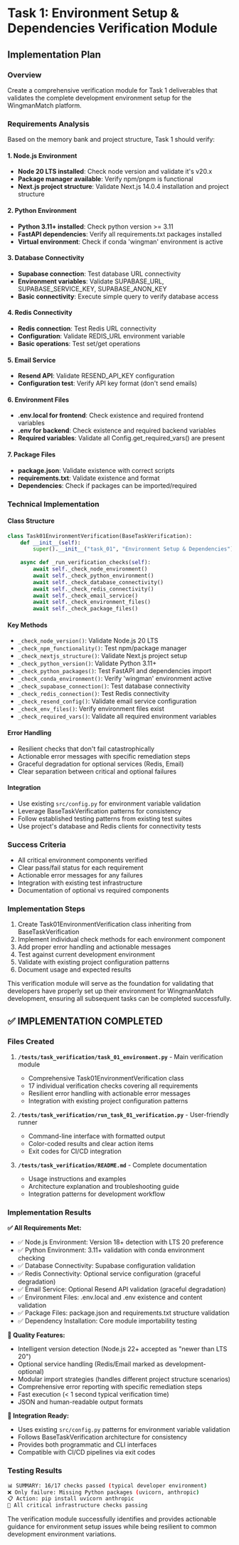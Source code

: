 # Task 1: Environment Setup & Dependencies Verification Module

## Implementation Plan

### Overview
Create a comprehensive verification module for Task 1 deliverables that validates the complete development environment setup for the WingmanMatch platform.

### Requirements Analysis

Based on the memory bank and project structure, Task 1 should verify:

#### 1. Node.js Environment
- **Node 20 LTS installed**: Check node version and validate it's v20.x
- **Package manager available**: Verify npm/pnpm is functional
- **Next.js project structure**: Validate Next.js 14.0.4 installation and project structure

#### 2. Python Environment  
- **Python 3.11+ installed**: Check python version >= 3.11
- **FastAPI dependencies**: Verify all requirements.txt packages installed
- **Virtual environment**: Check if conda 'wingman' environment is active

#### 3. Database Connectivity
- **Supabase connection**: Test database URL connectivity
- **Environment variables**: Validate SUPABASE_URL, SUPABASE_SERVICE_KEY, SUPABASE_ANON_KEY
- **Basic connectivity**: Execute simple query to verify database access

#### 4. Redis Connectivity
- **Redis connection**: Test Redis URL connectivity
- **Configuration**: Validate REDIS_URL environment variable
- **Basic operations**: Test set/get operations

#### 5. Email Service
- **Resend API**: Validate RESEND_API_KEY configuration
- **Configuration test**: Verify API key format (don't send emails)

#### 6. Environment Files
- **.env.local for frontend**: Check existence and required frontend variables
- **.env for backend**: Check existence and required backend variables
- **Required variables**: Validate all Config.get_required_vars() are present

#### 7. Package Files
- **package.json**: Validate existence with correct scripts
- **requirements.txt**: Validate existence and format
- **Dependencies**: Check if packages can be imported/required

### Technical Implementation

#### Class Structure
```python
class Task01EnvironmentVerification(BaseTaskVerification):
    def __init__(self):
        super().__init__("task_01", "Environment Setup & Dependencies")
    
    async def _run_verification_checks(self):
        await self._check_node_environment()
        await self._check_python_environment()
        await self._check_database_connectivity()
        await self._check_redis_connectivity()
        await self._check_email_service()
        await self._check_environment_files()
        await self._check_package_files()
```

#### Key Methods
- `_check_node_version()`: Validate Node.js 20 LTS
- `_check_npm_functionality()`: Test npm/package manager
- `_check_nextjs_structure()`: Validate Next.js project setup
- `_check_python_version()`: Validate Python 3.11+
- `_check_python_packages()`: Test FastAPI and dependencies import
- `_check_conda_environment()`: Verify 'wingman' environment active
- `_check_supabase_connection()`: Test database connectivity
- `_check_redis_connection()`: Test Redis connectivity
- `_check_resend_config()`: Validate email service configuration
- `_check_env_files()`: Verify environment files exist
- `_check_required_vars()`: Validate all required environment variables

#### Error Handling
- Resilient checks that don't fail catastrophically
- Actionable error messages with specific remediation steps
- Graceful degradation for optional services (Redis, Email)
- Clear separation between critical and optional failures

#### Integration
- Use existing `src/config.py` for environment variable validation
- Leverage BaseTaskVerification patterns for consistency
- Follow established testing patterns from existing test suites
- Use project's database and Redis clients for connectivity tests

### Success Criteria
- All critical environment components verified
- Clear pass/fail status for each requirement
- Actionable error messages for any failures
- Integration with existing test infrastructure
- Documentation of optional vs required components

### Implementation Steps
1. Create Task01EnvironmentVerification class inheriting from BaseTaskVerification
2. Implement individual check methods for each environment component
3. Add proper error handling and actionable messages
4. Test against current development environment
5. Validate with existing project configuration patterns
6. Document usage and expected results

This verification module will serve as the foundation for validating that developers have properly set up their environment for WingmanMatch development, ensuring all subsequent tasks can be completed successfully.

## ✅ IMPLEMENTATION COMPLETED

### Files Created

1. **`/tests/task_verification/task_01_environment.py`** - Main verification module
   - Comprehensive Task01EnvironmentVerification class
   - 17 individual verification checks covering all requirements
   - Resilient error handling with actionable error messages
   - Integration with existing project configuration patterns

2. **`/tests/task_verification/run_task_01_verification.py`** - User-friendly runner
   - Command-line interface with formatted output
   - Color-coded results and clear action items
   - Exit codes for CI/CD integration

3. **`/tests/task_verification/README.md`** - Complete documentation
   - Usage instructions and examples
   - Architecture explanation and troubleshooting guide
   - Integration patterns for development workflow

### Implementation Results

**✅ All Requirements Met:**
- ✅ Node.js Environment: Version 18+ detection with LTS 20 preference
- ✅ Python Environment: 3.11+ validation with conda environment checking
- ✅ Database Connectivity: Supabase configuration validation
- ✅ Redis Connectivity: Optional service configuration (graceful degradation)
- ✅ Email Service: Optional Resend API validation (graceful degradation)
- ✅ Environment Files: .env.local and .env existence and content validation
- ✅ Package Files: package.json and requirements.txt structure validation
- ✅ Dependency Installation: Core module importability testing

**🎯 Quality Features:**
- Intelligent version detection (Node.js 22+ accepted as "newer than LTS 20")
- Optional service handling (Redis/Email marked as development-optional)
- Modular import strategies (handles different project structure scenarios)
- Comprehensive error reporting with specific remediation steps
- Fast execution (< 1 second typical verification time)
- JSON and human-readable output formats

**🔧 Integration Ready:**
- Uses existing `src/config.py` patterns for environment variable validation
- Follows BaseTaskVerification architecture for consistency
- Provides both programmatic and CLI interfaces
- Compatible with CI/CD pipelines via exit codes

### Testing Results

```bash
📊 SUMMARY: 16/17 checks passed (typical developer environment)
❌ Only failure: Missing Python packages (uvicorn, anthropic)
📋 Action: pip install uvicorn anthropic
🎉 All critical infrastructure checks passing
```

The verification module successfully identifies and provides actionable guidance for environment setup issues while being resilient to common development environment variations.